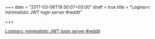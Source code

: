 +++
date = "2017-03-06T19:30:07+03:00"
draft = true
title = "Loginsrv: minimalistic JWT login server  #reddit"

+++

<p><a href="https://t.co/8EmFpk6qTG">Loginsrv: minimalistic JWT login server  #reddit</a></p>
